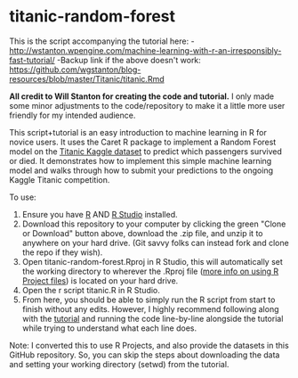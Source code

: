 # titanic-random-forest
This is the script accompanying the tutorial here:
-http://wstanton.wpengine.com/machine-learning-with-r-an-irresponsibly-fast-tutorial/
-Backup link if the above doesn't work: https://github.com/wgstanton/blog-resources/blob/master/Titanic/titanic.Rmd

**All credit to Will Stanton for creating the code and tutorial.** I only made some minor adjustments to the code/repository to make it a little more user friendly for my intended audience.

This script+tutorial is an easy introduction to machine learning in R for novice users. It uses the Caret R package to implement a Random Forest model on the [Titanic Kaggle dataset](https://www.kaggle.com/c/titanic/data) to predict which passengers survived or died. It demonstrates how to implement this simple machine learning model and walks through how to submit your predictions to the ongoing Kaggle Titanic competition.

To use:
1. Ensure you have [R](https://cran.r-project.org/) AND [R Studio](https://www.rstudio.com/products/rstudio/download/#download) installed.
2. Download this repository to your computer by clicking the green "Clone or Download" button above, download the .zip file, and unzip it to anywhere on your hard drive. (Git savvy folks can instead fork and clone the repo if they wish).
3. Open titanic-random-forest.Rproj in R Studio, this will automatically set the working directory to wherever the .Rproj file ([more info on using R Project files](https://support.rstudio.com/hc/en-us/articles/200526207-Using-Projects)) is located on your hard drive.
4. Open the r script titanic.R in R Studio.
5. From here, you should be able to simply run the R script from start to finish without any edits. However, I highly recommend following along with the [tutorial](https://will-stanton.com/2015/03/08/machine-learning-with-r-an-irresponsibly-fast-tutorial/) and running the code line-by-line alongside the tutorial while trying to understand what each line does.

Note: I converted this to use R Projects, and also provide the datasets in this GitHub repository. So, you can skip the steps about downloading the data and setting your working directory (setwd) from the tutorial.
